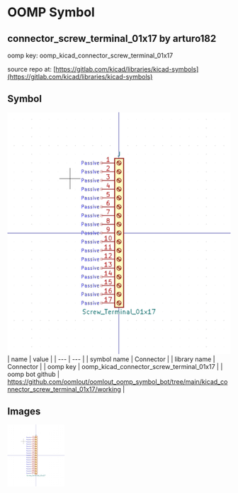 # OOMP Symbol  
## connector_screw_terminal_01x17  by arturo182  
  
oomp key: oomp_kicad_connector_screw_terminal_01x17  
  
source repo at: [https://gitlab.com/kicad/libraries/kicad-symbols](https://gitlab.com/kicad/libraries/kicad-symbols)  
## Symbol  
  
[![working.png](working_600.png)](working.png)  
| name | value | 
| --- | --- | 
| symbol name | Connector | 
| library name | Connector | 
| oomp key | oomp_kicad_connector_screw_terminal_01x17 | 
| oomp bot github | https://github.com/oomlout/oomlout_oomp_symbol_bot/tree/main/kicad_connector_screw_terminal_01x17/working | 
## Images  
  
[![working.png](working_140.png)](working.png)  
